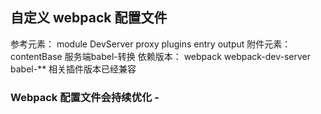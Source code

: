 ## 自定义 webpack 配置文件

参考元素： module DevServer proxy plugins entry output 
附件元素： contentBase 服务端babel-转换
依赖版本： webpack webpack-dev-server babel-** 相关插件版本已经兼容

### **Webpack** 配置文件会持续优化 -
